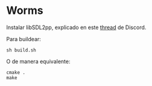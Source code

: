 # Worms

Instalar libSDL2pp, explicado en este [thread](https://discord.com/channels/758354783223939092/758707836146155571/threads/1108210796586086641) de Discord.

Para buildear:
```
sh build.sh
```
O de manera equivalente: 
```
cmake .
make
```